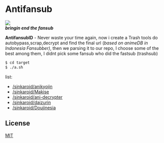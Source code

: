 # Antifansub
![](https://1.bp.blogspot.com/-3jqkqR26s7I/XSJEqV_uV6I/AAAAAAAAJkI/GDRKcDtMc4Id1enVuxr4UTmdjBdsErfewCLcBGAs/s320/Screenshot_26.png)  
***bringin end the fansub***

**AntifansubID** - Never waste your time again, now i create a Trash tools do autobypass,scrap,decrypt and find the final url (*based on animeDB in Indonesia Fansubber)*, then we parsing it to our repo, I choose some of the best among them, I didnt pick some fansub who did the fastsub (trashsub)  

```sh
$ cd target
$ ./a.sh
```

list:
- [/sinkaroid/anikyojin](https://github.com/sinkaroid/anikyojin)
- [/sinkaroid/Makise](https://github.com/sinkaroid/Makise)
- [/sinkaroid/ani-decrypter](https://github.com/sinkaroid/ani-decrypter)
- [/sinkaroid/daizurin](https://github.com/sinkaroid/daizurin)
- [/sinkaroid/Doujinesia](https://github.com/sinkaroid/Doujinesia)

## License
[MIT](https://choosealicense.com/licenses/mit/)

